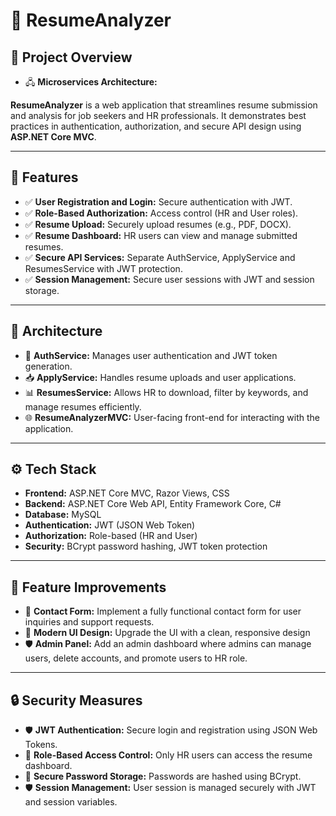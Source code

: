 # 📌 ResumeAnalyzer

## 🚀 Project Overview
- 🖧 **Microservices Architecture:**
  
**ResumeAnalyzer** is a web application that streamlines resume submission and analysis for job seekers and HR professionals. It demonstrates best practices in authentication, authorization, and secure API design using **ASP.NET Core MVC**.


---

## 🌟 Features

- ✅ **User Registration and Login:** Secure authentication with JWT.
- ✅ **Role-Based Authorization:** Access control (HR and User roles).
- ✅ **Resume Upload:** Securely upload resumes (e.g., PDF, DOCX).
- ✅ **Resume Dashboard:** HR users can view and manage submitted resumes.
- ✅ **Secure API Services:** Separate AuthService, ApplyService and  ResumesService with JWT protection.
- ✅ **Session Management:** Secure user sessions with JWT and session storage.

---

## 🚦 Architecture

- 🔐 **AuthService:** Manages user authentication and JWT token generation.  
- 📥 **ApplyService:** Handles resume uploads and user applications.  
- 📊 **ResumesService:** Allows HR to download, filter by keywords, and manage resumes efficiently.  
- 🌐 **ResumeAnalyzerMVC:** User-facing front-end for interacting with the application.

---

## ⚙️ Tech Stack

- **Frontend:** ASP.NET Core MVC, Razor Views, CSS  
- **Backend:** ASP.NET Core Web API, Entity Framework Core, C#  
- **Database:** MySQL  
- **Authentication:** JWT (JSON Web Token)  
- **Authorization:** Role-based (HR and User)  
- **Security:** BCrypt password hashing, JWT token protection  

---

## 🚀 Feature Improvements

- 📧 **Contact Form:** Implement a fully functional contact form for user inquiries and support requests.  
- 🎨 **Modern UI Design:** Upgrade the UI with a clean, responsive design 
- 🛡️ **Admin Panel:** Add an admin dashboard where admins can manage users, delete accounts, and promote users to HR role.  

---

## 🔒 Security Measures

- 🛡️ **JWT Authentication:** Secure login and registration using JSON Web Tokens.
- 🛑 **Role-Based Access Control:** Only HR users can access the resume dashboard.
- 🔑 **Secure Password Storage:** Passwords are hashed using BCrypt.
- 🛡️ **Session Management:** User session is managed securely with JWT and session variables.

